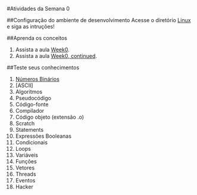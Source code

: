 #Atividades da Semana 0

##Configuração do ambiente de desenvolvimento
 Acesse o diretório [Linux](https://github.com/espacodeestudosbotafogo/imersao_cs50/tree/master/Semana%200/Linux) e siga as intruções!

##Aprenda os conceitos

  1. Assista a aula [Week0](https://www.youtube.com/watch?v=zFenJJtAEzE).
  2. Assista a aula [Week0, continued](https://www.youtube.com/watch?v=UuFWYOnHwGM).

##Teste seus conhecimentos

  1. [Números Binários](https://github.com/espacodeestudosbotafogo/imersao_cs50/tree/master/Semana%200/N%C3%BAmeros%20Bin%C3%A1rios)
  2. [ASCII]
  3. Algoritmos
  4. Pseudocódigo
  5. Código-fonte
  6. Compilador
  7. Código objeto (extensão .o)
  8. Scratch
  9. Statements
  10. Expressões Booleanas
  11. Condicionais
  12. Loops
  13. Variáveis
  14. Funções
  15. Vetores
  16. Threads
  17. Eventos
  18. Hacker
